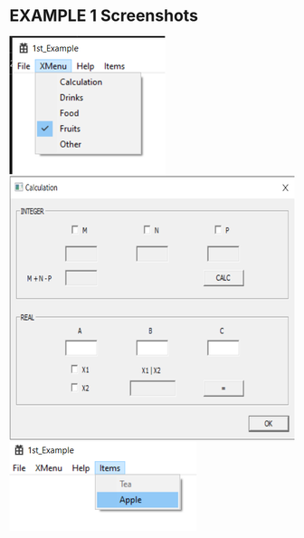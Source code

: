 # EXAMPLE 1 Screenshots
<img src="Screenshot 2021-11-29 183943.png" height="244" width="275"> 
<img src="Screenshot 2021-11-29 184012.png" height="466" width="662"> 
<img src="Screenshot 2021-11-29 184024.png" height="158" width="331"> 
